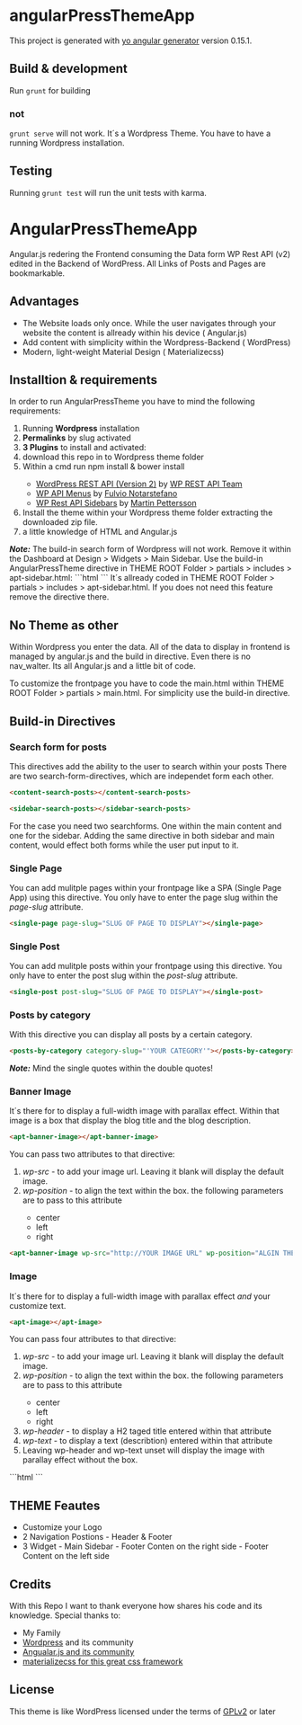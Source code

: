 # angularPressThemeApp

This project is generated with [yo angular generator](https://github.com/yeoman/generator-angular)
version 0.15.1.

## Build & development

Run `grunt` for building

### not

`grunt serve` will not work. It´s a Wordpress Theme. You have to have a running Wordpress installation.

## Testing

Running `grunt test` will run the unit tests with karma.

# AngularPressThemeApp
Angular.js redering the Frontend consuming the Data form WP Rest API (v2) edited in the Backend of WordPress. All Links of Posts and Pages are bookmarkable.

## Advantages
<ul>
    <li>The Website loads only once. While the user navigates through your website the content is allready within his device ( Angular.js)</li>
    <li>Add content with simplicity within the Wordpress-Backend ( WordPress)</li>
    <li>Modern, light-weight Material Design ( Materializecss)</li>
</ul>

## Installtion & requirements
In order to run AngularPressTheme you have to mind the following requirements:
<ol>
<li>Running <b>Wordpress</b> installation</li>
<li><b>Permalinks</b> by slug activated</li>
<li><b>3 Plugins</b> to install and activated:</li>
<li>download this repo in to Wordpress theme folder</li>
<li>Within a cmd run npm install & bower install</li>
<ul>
    <li><a href="https://wordpress.org/plugins/rest-api/" target="_blank">WordPress REST API (Version 2)</a> by <a href="http://v2.wp-api.org/" target="_blank">WP REST API Team</a></li>
    <li><a href="https://wordpress.org/plugins/wp-api-menus/" target="_blank">WP API Menus</a> by <a href="https://github.com/unfulvio" target="_blank">Fulvio Notarstefano</a></li>
    <li><a href="https://wordpress.org/plugins/wp-rest-api-sidebars/">WP Rest API Sidebars</a> by <a href="https://github.com/martin-pettersson" target="_blank">Martin Pettersson</a></li>
    </ul></li>
<li>Install the theme within your Wordpress theme folder extracting the downloaded zip file.</li>
<li>a little knowledge of HTML and Angular.js</li>
</ol>
<b><em>Note:</em></b> The build-in search form of Wordpress will not work. Remove it within the Dashboard at Design > Widgets > Main Sidebar. Use the build-in AngularPressTheme directive in THEME ROOT Folder > partials > includes > apt-sidebar.html:
```html
<sidebar-search-posts></sidebar-search-posts>
```
It´s allready coded in THEME ROOT Folder > partials > includes > apt-sidebar.html.
If you does not need this feature remove the directive there.

## No Theme as other
Within Wordpress you enter the data.
All of the data to display in frontend is managed by angular.js and the build in directive. Even there is no nav_walter. Its all Angular.js and a little bit of code.

To customize the frontpage you have to code the main.html within THEME ROOT Folder > partials > main.html.
For simplicity use the build-in directive.

## Build-in Directives

### Search form for posts
This directives add the ability to the user to search within your posts
There are two search-form-directives, which are independet form each other. 
```html
<content-search-posts></content-search-posts>
```
```html
<sidebar-search-posts></sidebar-search-posts>
```
For the case you need two searchforms. One within the main content and one for the sidebar. Adding the same directive in both sidebar and main content, would effect both forms while the user put input to it.

### Single Page
You can add mulitple pages within your frontpage like a SPA (Single Page App) using this directive. You only have to enter the page slug within the <em>page-slug</em> attribute.
```html
<single-page page-slug="SLUG OF PAGE TO DISPLAY"></single-page>
```

### Single Post
You can add mulitple posts within your frontpage using this directive. You only have to enter the post slug within the <em>post-slug</em> attribute.
```html
<single-post post-slug="SLUG OF PAGE TO DISPLAY"></single-post>
```

### Posts by category
With this directive you can display all posts by a certain category.
```html
<posts-by-category category-slug="'YOUR CATEGORY'"></posts-by-category>
```
<b><em>Note:</em></b> Mind the single quotes within the double quotes!

### Banner Image
It´s there for to display a full-width image with parallax effect. Within that image is a box that display the blog title and the blog description.

```html
<apt-banner-image></apt-banner-image>
```

You can pass two attributes to that directive:
<ol>
<li><em>wp-src</em> - to add your image url. Leaving it blank will display the default image.</li>
<li><em>wp-position</em> - to align the text within the box. the following parameters are to pass to this attribute</li>
<ul>
    <li>center</li>
    <li>left</li>
    <li>right</li>
</ul>
</ol>

```html 
<apt-banner-image wp-src="http://YOUR IMAGE URL" wp-position="ALGIN THE TEXT WITHIN THE BOX"></apt-banner-image>
```

### Image
It´s there for to display a full-width image with parallax effect <em>and</em> your customize text. 

```html
<apt-image></apt-image>
```
You can pass four attributes to that directive:
<ol>
<li><em>wp-src</em> - to add your image url. Leaving it blank will display the default image.</li>
<li><em>wp-position</em> - to align the text within the box. the following parameters are to pass to this attribute</li>
<ul>
    <li>center</li>
    <li>left</li>
    <li>right</li>
</ul>
<li><em>wp-header</em> - to display a H2 taged title entered within that attribute</li>
<li><em>wp-text</em> - to display a text (describtion) entered within that attribute</li>
<li>Leaving wp-header and wp-text unset will display the image with parallay effect without the box.</li>
</ol>
```html
<apt-image wp-header="YOUR AWSOME TITLE" wp-text="YOUR AWESOME DESCRPTION TEXT"  wp-src="http://YOUR IMAGE URL" wp-position="ALGIN THE TEXT WITHIN THE BOX"></apt-image>
```

## THEME Feautes
<ul>
    <li>Customize your Logo</li>
    <li>2 Navigation Postions - Header & Footer</li>
    <li>3 Widget - Main Sidebar - Footer Conten on the right side - Footer Content on the left side</li>
</ul>

## Credits
With this Repo I want to thank everyone how shares his code and its knowledge.
Special thanks to:
<ul>
    <li>My Family</li>
    <li><a href="https://wordpress.org/" target="_blank">Wordpress</a> and its community</li>
    <li><a href="https://angularjs.org/" target="_blank">Angualar.js and its community</a></li>
    <li><a href="http://materializecss.com/" target="_blank">materializecss for this great css framework</a></li>
</ul>

## License
This theme is like WordPress licensed under the terms of <a href="http://www.gnu.org/licenses/gpl-2.0.html" target="_blank">GPLv2</a> or later

